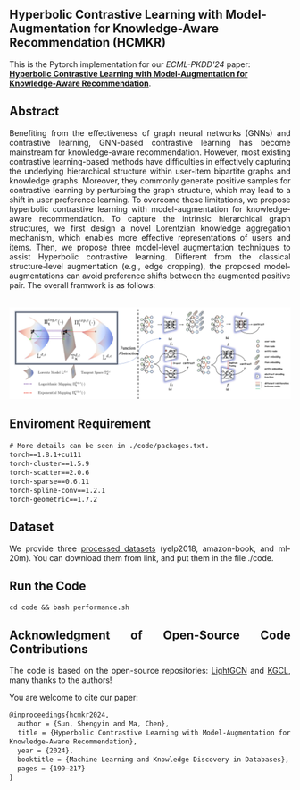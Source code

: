 ## Hyperbolic Contrastive Learning with Model-Augmentation for Knowledge-Aware Recommendation (HCMKR)

This is the Pytorch implementation for our *ECML-PKDD'24* paper: [**Hyperbolic Contrastive Learning with Model-Augmentation for Knowledge-Aware Recommendation**](https://link.springer.com/chapter/10.1007/978-3-031-70371-3_12). 

## Abstract
<div style="text-align: justify;">
Benefiting from the effectiveness of graph neural networks (GNNs) and contrastive learning, GNN-based contrastive learning has become mainstream for knowledge-aware recommendation. However, most existing contrastive learning-based methods have difficulties in effectively capturing the underlying hierarchical structure within user-item bipartite graphs and knowledge graphs. Moreover, they commonly generate positive samples for contrastive learning by perturbing the graph structure, which may lead to a shift in user preference learning. To overcome these limitations, we propose hyperbolic contrastive learning with model-augmentation for knowledge-aware recommendation. To capture the intrinsic hierarchical graph structures, we first design a novel Lorentzian knowledge aggregation mechanism, which enables more effective representations of users and items. Then, we propose three model-level augmentation techniques to assist Hyperbolic contrastive learning. Different from the classical structure-level augmentation (e.g., edge dropping), the proposed model-augmentations can avoid preference shifts between the augmented positive pair. The overall framwork is as follows:
<div> 
<br>

![Framework](fig/framework.png)

## Enviroment Requirement
    # More details can be seen in ./code/packages.txt.
    torch==1.8.1+cu111 
    torch-cluster==1.5.9  
    torch-scatter==2.0.6  
    torch-sparse==0.6.11  
    torch-spline-conv==1.2.1  
    torch-geometric==1.7.2

## Dataset

We provide three [processed datasets](https://drive.google.com/file/d/1qQpQL02qzmLN5DWQ204o4h-gV3y9D2hs/view?usp=sharing) (yelp2018, amazon-book, and ml-20m). You can download them from link, and put them in the file ./code.

## Run the Code
    cd code && bash performance.sh

## Acknowledgment of Open-Source Code Contributions  

  The code is based on the open-source repositories: [LightGCN](https://github.com/gusye1234/LightGCN-PyTorch) and [KGCL](https://github.com/yuh-yang/KGCL-SIGIR22), many thanks to the authors! 

You are welcome to cite our paper:
```
@inproceedings{hcmkr2024,
  author = {Sun, Shengyin and Ma, Chen},
  title = {Hyperbolic Contrastive Learning with Model-Augmentation for Knowledge-Aware Recommendation},
  year = {2024},
  booktitle = {Machine Learning and Knowledge Discovery in Databases},
  pages = {199–217}
}
```
